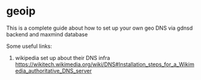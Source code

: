 # geoip
This is a complete guide about how to set up your own geo DNS via gdnsd backend and maxmind database

Some useful links:

1) wikipedia set up about their DNS infra
https://wikitech.wikimedia.org/wiki/DNS#Installation_steps_for_a_Wikimedia_authoritative_DNS_server
